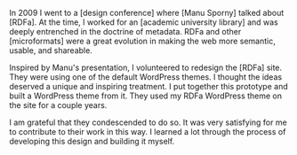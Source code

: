 In 2009 I went to a [design conference] where [Manu Sporny] talked about [RDFa]. At the time, I worked for an [academic university library] and was deeply entrenched in the doctrine of metadata. RDFa and other [microformats] were a great evolution in making the web more semantic, usable, and shareable.

Inspired by Manu's presentation, I volunteered to redesign the [RDFa] site. They were using one of the default WordPress themes. I thought the ideas deserved a unique and inspiring treatment. I put together this prototype and built a WordPress theme from it. They used my RDFa WordPress theme on the site for a couple years.

I am grateful that they condescended to do so. It was very satisfying for me to contribute to their work in this way. I learned a lot through the process of developing this design and building it myself. 